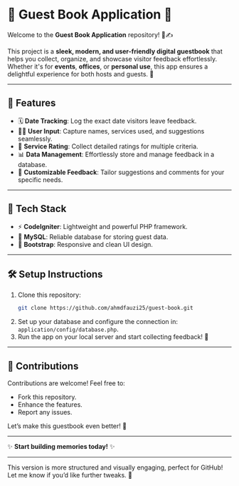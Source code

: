 # 📖 **Guest Book Application** 🎉  
Welcome to the **Guest Book Application** repository! 🚪✍️  

This project is a **sleek, modern, and user-friendly digital guestbook** that helps you collect, organize, and showcase visitor feedback effortlessly. Whether it's for **events**, **offices**, or **personal use**, this app ensures a delightful experience for both hosts and guests. 🎊  

---

## 🌟 **Features**  
- 🗓️ **Date Tracking**: Log the exact date visitors leave feedback.  
- 🙋‍♂️ **User Input**: Capture names, services used, and suggestions seamlessly.  
- 🌟 **Service Rating**: Collect detailed ratings for multiple criteria.  
- 📊 **Data Management**: Effortlessly store and manage feedback in a database.  
- 💬 **Customizable Feedback**: Tailor suggestions and comments for your specific needs.  

---

## 🚀 **Tech Stack**  
- ⚡ **CodeIgniter**: Lightweight and powerful PHP framework.  
- 💾 **MySQL**: Reliable database for storing guest data.  
- 🎨 **Bootstrap**: Responsive and clean UI design.  

---

## 🛠️ **Setup Instructions**  
1. Clone this repository:  
   ```bash  
   git clone https://github.com/ahmdfauzi25/guest-book.git  
   ```  
2. Set up your database and configure the connection in:  
   `application/config/database.php`.  
3. Run the app on your local server and start collecting feedback! 🎉  

---

## 🤝 **Contributions**  
Contributions are welcome! Feel free to:  
- Fork this repository.  
- Enhance the features.  
- Report any issues.  

Let’s make this guestbook even better! 🚀  

---

✨ **Start building memories today!** ✨  

---  

This version is more structured and visually engaging, perfect for GitHub! Let me know if you’d like further tweaks. 🚀
